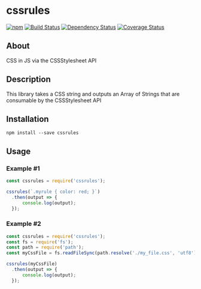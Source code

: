 cssrules
==============

[![npm](https://img.shields.io/npm/v/cssrules.svg?style=flat-square)](https://www.npmjs.com/package/cssrules)
[![Build Status](https://travis-ci.org/goodvidio/cssrules-maker.svg?branch=master)](https://travis-ci.org/goodvidio/cssrules-maker)
[![Dependency Status](https://dependencyci.com/github/goodvidio/cssrules-maker/badge)](https://dependencyci.com/github/goodvidio/cssrules-maker)
[![Coverage Status](https://coveralls.io/repos/github/goodvidio/cssrules-maker/badge.svg?branch=master)](https://coveralls.io/github/goodvidio/cssrules-maker?branch=master)

## About

CSS in JS via the CSSStylesheet API

## Description

This library takes a CSS string and outputs an Array of Strings that are consumable by the CSSStylesheet API

## Installation

```shell
npm install --save cssrules
```

## Usage

### Example #1

```js
const cssrules = require('cssrules');

cssrules(`.myrule { color: red; }`)
  .then(output => {
      console.log(output);
  });

```

### Example #2

```js
const cssrules = require('cssrules');
const fs = require('fs');
const path = require('path');
const myCssFile = fs.readFileSync(path.resolve('./my_file.css', 'utf8');

cssrules(myCssFile)
  .then(output => {
      console.log(output);
  });
```
